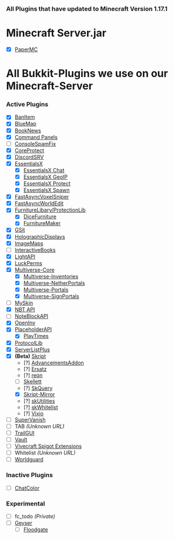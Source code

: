 ### All Plugins that have updated to Minecraft Version 1.17.1

# Minecraft Server.jar
- [x] [PaperMC](https://papermc.io/)

# All Bukkit-Plugins we use on our Minecraft-Server
### Active Plugins
- [x] [BanItem](https://www.spigotmc.org/resources/banitem-1-7-1-17.67701/)
- [x] [BlueMap](https://www.spigotmc.org/resources/bluemap.83557/)
- [x] [BookNews](https://www.spigotmc.org/resources/booknews-1-8-1-17.61163/)
- [x] [Command Panels](https://www.spigotmc.org/resources/command-panels-custom-guis.67788/)
- [ ] [ConsoleSpamFix](https://www.spigotmc.org/resources/console-spam-fix.18410/)
- [x] [CoreProtect](https://www.spigotmc.org/resources/coreprotect.8631/)
- [x] [DiscordSRV](https://www.spigotmc.org/resources/discordsrv.18494/)
- [x] [EssentialsX](https://www.spigotmc.org/resources/essentialsx.9089/)
  - [x] [EssentialsX Chat](https://essentialsx.net/downloads.html)
  - [x] [EssentialsX GeoIP](https://essentialsx.net/downloads.html)
  - [x] [EssentialsX Protect](https://essentialsx.net/downloads.html)
  - [x] [EssentialsX Spawn](https://essentialsx.net/downloads.html)
- [x] [FastAsyncVoxelSniper](https://intellectualsites.github.io/download/favs.html)
- [x] [FastAsyncWorldEdit](https://www.spigotmc.org/resources/fast-async-worldedit.13932/)
- [x] [FurnitureLibary/ProtectionLib](https://www.spigotmc.org/resources/furniturelibary-protectionlib.9368/)
  - [x] [DiceFurniture](https://www.spigotmc.org/resources/dicefurniture-plugin-m%C3%B6bel-plugin.6006/)
  - [x] [FurnitureMaker](https://www.spigotmc.org/resources/furnituremaker.20667/)
- [x] [GSit](https://www.spigotmc.org/resources/gsit-modern-sit-seat-and-chair-lay-and-crawl-plugin-1-13-x-1-17-x.62325/)
- [x] [HolographicDisplays](https://dev.bukkit.org/projects/holographic-displays)
- [x] [ImageMaps](https://dev.bukkit.org/projects/imagemaps)
- [ ] [InteractiveBooks](https://www.spigotmc.org/resources/interactivebooks.45604/)
- [x] [LightAPI](https://www.spigotmc.org/resources/lightapi-fork.48247/)
- [x] [LuckPerms](https://luckperms.net/)
- [x] [Multiverse-Core](https://dev.bukkit.org/projects/multiverse-core)
  - [x] [Multiverse-Inventories](https://dev.bukkit.org/projects/multiverse-inventories/)
  - [x] [Multiverse-NetherPortals](https://dev.bukkit.org/projects/multiverse-netherportals/)
  - [x] [Multiverse-Portals](https://dev.bukkit.org/projects/multiverse-portals/)
  - [x] [Multiverse-SignPortals](https://dev.bukkit.org/projects/multiverse-signportals/)
- [ ] [MySkin](https://www.spigotmc.org/resources/myskin-1-8-x-1-16-5.52303/)
- [x] [NBT API](https://www.spigotmc.org/resources/nbt-api.7939/)
- [ ] [NoteBlockAPI](https://www.spigotmc.org/resources/noteblockapi.19287/)
- [x] [OpenInv](https://dev.bukkit.org/projects/openinv)
- [x] [PlaceholderAPI](https://www.spigotmc.org/resources/placeholderapi.6245/)
  - [x] [PlayTimes](https://www.spigotmc.org/resources/playtimes-check-players-playtime-server-uptime.58858/)
- [x] [ProtocolLib](https://www.spigotmc.org/resources/protocollib.1997/)
- [x] [ServerListPlus](https://www.spigotmc.org/resources/serverlistplus.241/)
- [x] **(Beta)** [Skript](https://github.com/SkriptLang/Skript/releases)
  - [?] [AdvancementsAddon](https://skripttools.net/addons?q=AdvancementsAddon)
  - [?] [Ersatz](https://skripttools.net/addons?q=Ersatz)
  - [?] [reqn](https://skripttools.net/addons?q=reqn)
  - [ ] [Skellett](https://skripttools.net/addons?q=Skellett)
  - [?] [SkQuery](https://skripttools.net/addons?q=SkQuery)
  - [x] [Skript-Mirror](https://skripttools.net/addons?q=skript-mirror)
  - [?] [skUtilities](https://skripttools.net/addons?q=skUtilities)
  - [?] [skWhitelist](https://skripttools.net/addons?q=skWhitelist)
  - [?] [Vixio](https://skripttools.net/addons?q=Vixio)
- [ ] [SuperVanish](https://www.spigotmc.org/resources/supervanish-be-invisible.1331/)
- [ ] TAB *(Unknown URL)*
- [ ] [TrailGUI](https://www.spigotmc.org/resources/trailgui.1091/)
- [ ] [Vault](https://www.spigotmc.org/resources/vault.34315/)
- [ ] [Vivecraft Spigot Extensions](https://github.com/jrbudda/Vivecraft_Spigot_Extensions/releases)
- [ ] Whitelist *(Unknown URL)*
- [ ] [Worldguard](https://dev.bukkit.org/projects/worldguard)

### Inactive Plugins
- [ ] [ChatColor](https://www.spigotmc.org/resources/chatcolor.22692/)

### Experimental
- [ ] fc_todo *(Private)*
- [ ] [Geyser](https://github.com/GeyserMC/Geyser)
  - [ ] [Floodgate](https://github.com/GeyserMC/Floodgate)
